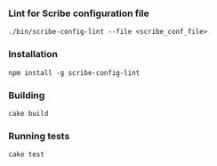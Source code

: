 ### Lint for Scribe configuration file
    ./bin/scribe-config-lint --file <scribe_conf_file>  

### Installation
    npm install -g scribe-config-lint
    
### Building
    cake build
    
### Running tests
    cake test
